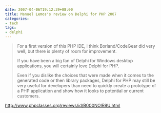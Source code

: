 ```yaml
---
date: 2007-04-06T19:12:39+08:00
title: Manuel Lemos's review on Delphi for PHP 2007
categories:
- tech
tags:
- delphi
---
```

> For a first version of this PHP IDE, I think Borland/CodeGear did very well, but there is plenty of room for improvement.
> 
> If you have been a big fan of Delphi for Windows desktop applications, you will certainly love Delphi for PHP.
> 
> Even if you dislike the choices that were made when it comes to the generated code or then library packages, Delphi for PHP may still be very useful for developers than need to quickly create a prototype of a PHP application and show how it looks to potential or current customers.

<http://www.phpclasses.org/reviews/id/B000NOIR8U.html>
